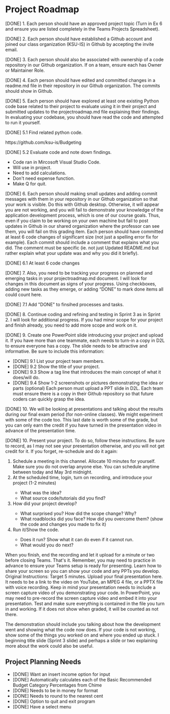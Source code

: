 <h1>Project Roadmap</h1>

<p>[DONE] 1. Each person should have an approved project topic (Turn in Ex 6 and ensure you are listed completely in the Teams Projects Spreadsheet).</p>
<p>[DONE] 2. Each person should have established a Github account and joined our class organization (KSU-IS) in Github by accepting the invite email.</p>
<p>[DONE] 3. Each person should also be associated with ownership of a code repository in our Github organization. If on a team, ensure each has Owner or Maintainer Role.</p>
<p>[DONE] 4. Each person should have edited and committed changes in a readme.md file in their repository in our Github organization. The commits should show in Github.</p>
<p>[DONE] 5. Each person should have explored at least one existing Python code base related to their project to evaluate using it in their project and submitted updates to the projectroadmap.md file explaining their findings. In evaluating your codebase, you should have read the code and attempted to run it yourself.</p>
<p>  [DONE] 5.1 Find related python code.</p>
<p>    https://github.com/ksu-is/Budgeting</p>
<p>  [DONE] 5.2 Evaluate code and note down findings.</p>
<ul>
<li>  Code ran in Mircosoft Visual Studio Code.</li>
<li>    Will use in project.</li>
<li>    Need to add calculations.</li>
<li>    Don't need expense function.</li>
<li>    Make Q for quit.</li>
</ul>  
  
<p>[DONE] 6. Each person should making small updates and adding commit messages with them in your repository in our Github organization so that your work is visible. Do this with Github desktop. Otherwise, it will appear you are not working, and you will fail to demonstrate your knowledge of the application development process, which is one of our course goals. Thus, even if you claim to be working on your own machine but fail to post updates in Github in our shared organization where the professor can see them, you will fail on this grading item. Each person should have committed at least 6 code changes of significant size (not just a spelling error fix for example). Each commit should include a comment that explains what you did. The comment must be specific (ie. not just Updated README.md but rather explain what your update was and why you did it briefly).</p>
<p>  [DONE] 6.1 At least 6 code changes </p>
<p>[DONE] 7. Also, you need to be tracking your progress on planned and emerging tasks in your projectroadmap.md document. I will look for changes in this document as signs of your progress. Using checkboxes, adding new tasks as they emerge, or adding “DONE” to mark done items all could count here.</p>
<p>    [DONE] 7.1 Add "DONE" to finsihed processes and tasks.</p>
    
<p>[DONE] 8. Continue coding and refining and testing in Sprint 3 as in Sprint 2. I will look for additional progress. If you had minor scope for your project and finish already, you need to add more scope and work on it.</p>
<p>[DONE] 9. Create one PowerPoint slide introducing your project and upload it. If you have more than one teammate, each needs to turn-in a copy in D2L to ensure everyone has a copy. The slide needs to be attractive and informative. Be sure to include this information:</p>
<ul>  
<li>  [DONE] 9.1 List your project team members.
<li>  [DONE] 9.2 Show the title of your project.
<li>  [DONE] 9.3 Show a tag line that introduces the main concept of what it does/will do.
<li>  [DONE] 9.4 Show 1-2 screenshots or pictures demonstrating the idea or parts (optional) Each person must upload a PPT slide in D2L. Each team must ensure there is a copy in their Github repository so that future coders can quickly grasp the idea.
</ul>  

<p>[DONE] 10. We will be looking at presentations and talking about the results during our final exam period (for non-online classes). We might experiment with some of the code too. This last date is worth some of the grade, but you can only earn the credit if you have turned in the presentation video in advance of the presentation time.</p>

<p>[DONE] 10. Present your project. To do so, follow these instructions. Be sure to record, as I may not see your presentation otherwise, and you will not get credit for it. If you forget, re-schedule and do it again:
  <ol>
    <li> Schedule a meeting in this channel. Allocate 10 minutes for yourself. Make sure you do not overlap anyone else. You can schedule anytime between today and May 3rd midnight.</li>
    <li> At the scheduled time, login, turn on recording, and introduce your project (1-2 minutes)</li>
      <ul>
        <li>What was the idea?</li>
        <li>What source code/tutorials did you find?</li>
      </ul>
    <li> How did your project develop?</li>
      <ul>
        <li>What surprised you? How did the scope change? Why?</li>
        <li>What roadblocks did you face? How did you overcome them? (show the code and changes you made to fix it)</li>
      </ul>  
    <li> Run it/Show the code.</li>
      <ul>
        <li>Does it run? Show what it can do even if it cannot run.</li>
        <li>What would you do next?</li>
      </ul>  
  </ol>
</p>

When you finish, end the recording and let it upload for a minute or two before closing Teams. That's it. Remember, you may need to practice in advance to ensure your Teams setup is ready for presenting. Learn how to share your screen so you can show your code and any PPTs you develop.
Original Instructions: Target 5 minutes. Upload your final presentation here. It needs to be a link to the video on YouTube, an MPEG 4 file, or a PPTX file with voice recording. Keep in mind your presentation needs to include a screen capture video of you demonstrating your code. In PowerPoint, you may need to pre-record the screen capture video and embed it into your presentation. Test and make sure everything is contained in the file you turn in and working. If it does not show when graded, it will be counted as not there.

The demonstration should include you talking about how the development went and showing what the code now does. If your code is not working, show some of the things you worked on and where you ended up stuck. I beginning title slide (Sprint 3 slide) and perhaps a slide or two explaining more about the work could also be useful.


<h2>Project Planning Needs</h2>
<ul>
<li>[DONE] Want an insert income option for input</li>
<li>[DONE] Automatically calculates each of the Basic Recommended Budget Category Percentages from Chime</li>
<li>[DONE] Needs to be in money for format</li>
<li>[DONE] Needs to round to the nearest cent</li>
<li>[DONE] Option to quit and exit program</li>
<li>[DONE] Have a select menu</li>
</ul>

